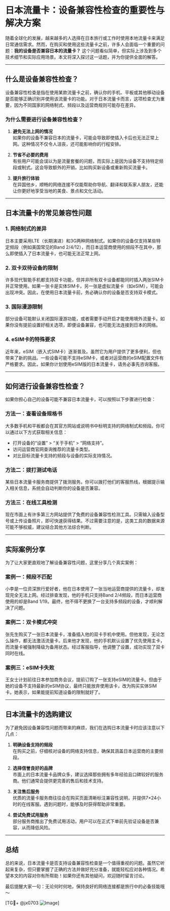 # 日本流量卡：设备兼容性检查的重要性与解决方案

随着全球化的发展，越来越多的人选择在日本旅行或工作时使用本地流量卡来满足日常通信需求。然而，在购买和使用这些流量卡之前，许多人会面临一个重要的问题：**我的设备是否兼容日本的流量卡？** 这个问题看似简单，但实际上涉及到多个技术细节和实际应用场景。本文将深入探讨这一话题，并为你提供全面的解答。

---

## 什么是设备兼容性检查？

设备兼容性检查是指在使用某款流量卡之前，确认你的手机、平板或其他移动设备是否能够正确识别并使用该流量卡的功能。对于日本流量卡而言，这项检查尤为重要，因为不同国家的网络制式、频段以及运营商规则可能存在差异。

### 为什么需要进行设备兼容性检查？

1. **避免无法上网的情况**  
   如果你的设备不兼容日本的流量卡，可能会导致即使插入卡后也无法正常上网。这种情况不仅令人沮丧，还可能影响你的行程安排。

2. **节省不必要的费用**  
   有些用户可能会误以为是流量套餐的问题，而实际上是因为设备不支持特定频段或制式。这会导致额外的开销，比如购买新设备或重新购买流量卡。

3. **提升旅行体验**  
   在异国他乡，顺畅的网络连接不仅能帮助你导航、翻译和联系家人朋友，还能让你更好地享受当地的美食、景点和文化活动。

---

## 日本流量卡的常见兼容性问题

### 1. 网络制式的差异
日本主要采用LTE（长期演进）和3G两种网络制式。如果你的设备仅支持某些特定频段（例如美国常见的Band 2/4/12），而日本运营商使用的频段不在其中，那么即使插入了日本流量卡，也可能无法正常上网。

### 2. 双卡双待设备的限制
许多现代智能手机都支持双卡功能，但并非所有双卡设备都能同时插入两张SIM卡并正常使用。如果一张卡是实体SIM卡，另一张是虚拟流量卡（如eSIM），可能会出现冲突。因此，在使用日本流量卡前，务必确认你的设备是否支持双卡模式。

### 3. 国际漫游限制
部分设备可能默认关闭国际漫游功能，或者需要手动开启才能使用境外流量卡。如果你没有提前设置好相关选项，即便设备兼容，也可能无法连接到日本的网络。

### 4. eSIM卡的特殊要求
近年来，eSIM（嵌入式SIM卡）逐渐普及。虽然它为用户提供了更多便利，但也带来了新的挑战。一些设备可能不支持eSIM卡，或者对运营商的eSIM配置文件有严格要求。因此，如果你计划使用eSIM版的日本流量卡，请务必事先咨询客服。

---

## 如何进行设备兼容性检查？

如果你担心自己的设备可能不兼容日本流量卡，可以按照以下步骤进行检查：

### 方法一：查看设备规格书
大多数手机和平板都会在其官方网站或说明书中标明支持的网络制式和频段。你可以通过以下方式获取相关信息：
- 打开设备的“设置” > “关于手机” > “网络支持”。
- 访问运营商官网查询推荐的流量卡类型。
- 对比目标流量卡支持的频段与设备的实际支持情况。

### 方法二：拨打测试电话
某些日本流量卡服务商提供了拨测服务。你可以拨打他们的客服热线，根据提示输入相关信息，系统会自动判断你的设备是否兼容。

### 方法三：在线工具检测
现在市面上有许多第三方网站提供了免费的设备兼容性检测工具。只需输入设备型号或上传设备照片，即可快速获得结果。不过需要注意的是，这类工具的数据来源可能不够权威，建议结合其他方法综合判断。

---

## 实际案例分享

为了让大家更直观地了解设备兼容性问题，这里分享几个真实案例：

### 案例一：频段不匹配
小李是一位资深旅行爱好者，他在日本使用了一张当地运营商提供的流量卡，却发现完全无法上网。经过排查发现，他的手机只支持Band 2/4频段，而日本运营商使用的却是Band 1/19。最终，他不得不更换了一台支持多频段的设备，才顺利解决了问题。

### 案例二：双卡模式冲突
张先生购买了一张日本流量卡，准备插入他的双卡手机中使用。但他发现，无论怎么操作，都无法激活流量卡。后来他才发现，他的手机默认设置了优先使用主卡，而流量卡被强制降级为备用状态。经过客服指导，他调整了设置，成功实现了双卡同时在线。

### 案例三：eSIM卡失败
王女士计划前往日本参加商务会议，提前订购了一张支持eSIM的流量卡。但由于她的设备不支持最新的eSIM协议，最终只能放弃使用该卡，改为购买实体SIM卡。她表示，如果能提前知道设备的限制就好了。

---

## 日本流量卡的选购建议

为了避免因设备兼容性问题而带来的麻烦，我们在选购日本流量卡时应该注意以下几点：

1. **明确设备支持的频段**  
   在购买之前，仔细核对设备的网络支持信息，确保其涵盖日本运营商的主要频段。

2. **选择信誉良好的品牌**  
   市面上的日本流量卡品牌众多，建议选择那些拥有多年经验且口碑较好的服务商。他们通常会提供更完善的售后和技术支持。

3. **关注售后服务**  
   优质的流量卡服务商往往会在购买页面清晰标注兼容性说明，并提供7×24小时的在线客服。遇到问题时，能够及时获得帮助非常重要。

4. **尝试免费试用服务**  
   部分服务商推出了免费试用活动，用户可以在正式下单前先验证设备是否兼容，从而降低风险。

---

## 总结

总的来说，日本流量卡是否支持设备兼容性检查是一个值得重视的问题。虽然它听起来复杂，但只要掌握了正确的方法并做好充分准备，就能轻松应对各种情况。希望本文的内容对你有所帮助！如果你还有其他疑问，欢迎随时留言讨论。

最后提醒大家一句：无论何时何地，保持良好的网络连接都是旅行中的必备技能哦～

[TG💪+ @jx0703 ![Image](https://github.com/user-attachments/assets/dbca1d08-cadb-493c-b0ec-ad6f7a83f270)]